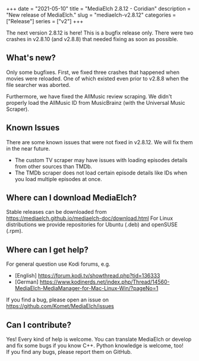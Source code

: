 +++
date = "2021-05-10"
title = "MediaElch 2.8.12 - Coridian"
description = "New release of MediaElch."
slug = "mediaelch-v2.8.12"
categories = ["Release"]
series = ["v2"]
+++

The next version 2.8.12 is here! This is a bugfix release only.
There were two crashes in v2.8.10 (and v2.8.8) that needed fixing as soon as possible.

## What's new?

Only some bugfixes. First, we fixed three crashes that happened when movies were reloaded.
One of which existed even prior to v2.8.8 when the file searcher was aborted.

Furthermore, we have fixed the AllMusic review scraping.  We didn't properly load the AllMusic ID
from MusicBrainz (with the Universal Music Scraper).

## Known Issues

There are some known issues that were not fixed in v2.8.12.
We will fix them in the near future.

 - The custom TV scraper may have issues with loading episodes details from
   other sources than TMDb.
 - The TMDb scraper does not load certain episode details like IDs when you
   load multiple episodes at once.

## Where can I download MediaElch?

Stable releases can be downloaded from <https://mediaelch.github.io/mediaelch-doc/download.html>
For Linux distributions we provide repositories for Ubuntu (.deb) and openSUSE (.rpm).

## Where can I get help?

For general question use Kodi forums, e.g.

  - [English] https://forum.kodi.tv/showthread.php?tid=136333
  - [German] https://www.kodinerds.net/index.php/Thread/14560-MediaElch-MediaManager-for-Mac-Linux-Win/?pageNo=1

If you find a bug, please open an issue on https://github.com/Komet/MediaElch/issues

## Can I contribute?

Yes! Every kind of help is welcome. You can translate MediaElch or develop and
fix some bugs if you know C++.  Python knowledge is welcome, too!  
If you find any bugs, please report them on GitHub.

[changelog]: https://mediaelch.github.io/mediaelch-doc/release-notes.html
